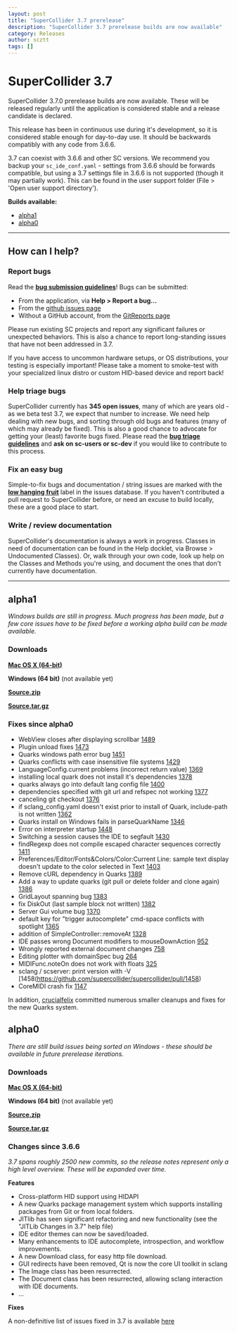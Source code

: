```yaml
---
layout: post
title: "SuperCollider 3.7 prerelease"
description: "SuperCollider 3.7 prerelease builds are now available"
category: Releases
author: scztt
tags: []
---
```


# SuperCollider 3.7

SuperCollider 3.7.0 prerelease builds are now available. These will be released regularly until the application is considered stable and a release candidate is declared.

This release has been in continuous use during it's development, so it is considered stable enough for day-to-day use. It should be backwards compatibly with any code from 3.6.6. 

3.7 can coexist with 3.6.6 and other SC versions. We recommend you backup your `sc_ide_conf.yaml` - settings from 3.6.6 should be forwards compatible, but using a 3.7 settings file in 3.6.6 is not supported (though it may partially work). This can be found in the user support folder (File > 'Open user support directory').

**Builds available:**

- [alpha1](#alpha1)
- [alpha0](#alpha0)

---

## How can I help?

### Report bugs
Read the **[bug submission guidelines](/development/bugs.html#submitting-a-bug)**! 
Bugs can be submitted:

- From the application, via **Help > Report a bug...**
- From the [github issues page](https://github.com/supercollider/supercollider/issues/new?labels=bug&body=Bug%20description%3A%0A%0ASteps%20to%20reproduce%3A%0A1.%0A2.%0A3.%0A%0AActual%20result%3A%0A%0AExpected%20result%3A%0A)
- Without a GitHub account, from the [GitReports page](https://gitreports.com/issue/supercollider/supercollider)

Please run existing SC projects and report any significant failures or unexpected behaviors. This is also a chance to report long-standing issues that have not been addressed in 3.7. 

If you have access to uncommon hardware setups, or OS distributions, your testing is especially important! Please take a moment to smoke-test with your specialized linux distro or custom HID-based device and report back! 

### Help triage bugs 
SuperCollider currently has **345 open issues**, many of which are years old - as we beta test 3.7, we expect that number to increase. We need help dealing with new bugs, and sorting through old bugs and features (many of which may already be fixed). This is also a good chance to advocate for getting your (least) favorite bugs fixed.  Please read the **[bug triage guidelines](/development/bugs.html#triaging-a-bug)** and **ask on sc-users or sc-dev** if you would like to contribute to this process.

### Fix an easy bug
Simple-to-fix bugs and documentation / string issues are marked with the **[low hanging fruit](https://github.com/supercollider/supercollider/issues?q=is%3Aopen+label%3A%22low+hanging+fruit%22+label%3Abug)** label in the issues database. If you haven't contributed a pull request to SuperCollider before, or need an excuse to build locally, these are a good place to start.


### Write / review documentation
SuperCollider's documentation is always a work in progress. Classes in need of documentation can be found in the Help docklet, via Browse > Undocumented Classes). Or, walk through your own code, look up help on the Classes and Methods you're using, and document the ones that don't currently have documentation. 

---
## alpha1
*Windows builds are still in progress. Much progress has been made, but a few core issues have to be fixed before a working alpha build can be made available.*

### Downloads

[**Mac OS X (64-bit)**](https://github.com/supercollider/supercollider/releases/download/Version-3.7.0-alpha1/SuperCollider-Mac.zip)

**Windows (64 bit)** (not available yet) 

[**Source.zip**](https://github.com/supercollider/supercollider/archive/Version-3.7.0-alpha1.zip)

[**Source.tar.gz**](https://github.com/supercollider/supercollider/archive/Version-3.7.0-alpha1.tar.gz)

### Fixes since alpha0
- WebView closes after displaying scrollbar [1489](https://github.com/supercollider/supercollider/issues/1489)
- Plugin unload fixes [1473](https://github.com/supercollider/supercollider/issues/1473)
- Quarks windows path error bug [1451](https://github.com/supercollider/supercollider/issues/1451)
- Quarks conflicts with case insensitive file systems [1429](https://github.com/supercollider/supercollider/issues/1429)
- LanguageConfig.current problems (incorrect return value) [1369](https://github.com/supercollider/supercollider/issues/1369)
- installing local quark does not install it's dependencies [1378](https://github.com/supercollider/supercollider/issues/1378)
- quarks always go into default lang config file [1400](https://github.com/supercollider/supercollider/issues/1400)
- dependencies specified with git url and refspec not working [1377](https://github.com/supercollider/supercollider/issues/1377)
- canceling git checkout [1376](https://github.com/supercollider/supercollider/issues/1376)
- if sclang_config.yaml doesn't exist prior to install of Quark, include-path is not written [1362](https://github.com/supercollider/supercollider/issues/1362)
- Quarks install on Windows fails in parseQuarkName [1346](https://github.com/supercollider/supercollider/issues/1346)
- Error on interpreter startup [1448](https://github.com/supercollider/supercollider/issues/1448)
- Switching a session causes the IDE to segfault [1430](https://github.com/supercollider/supercollider/issues/1430)
- findRegexp does not compile escaped character sequences correctly [1411](https://github.com/supercollider/supercollider/issues/1411)
- Preferences/Editor/Fonts&Colors/Color:Current Line: sample text display doesn't update to the color selected in Text [1403](https://github.com/supercollider/supercollider/issues/1403)
- Remove cURL dependency in Quarks [1389](https://github.com/supercollider/supercollider/issues/1389)
- Add a way to update quarks (git pull or delete folder and clone again) [1386](https://github.com/supercollider/supercollider/issues/1386)
- GridLayout spanning bug [1383](https://github.com/supercollider/supercollider/issues/1383)
- fix DiskOut (last sample block not written) [1382](https://github.com/supercollider/supercollider/pull/1382)
- Server Gui volume bug [1370](https://github.com/supercollider/supercollider/issues/1370)
- default key for "trigger autocomplete" cmd-space conflicts with spotlight  [1365](https://github.com/supercollider/supercollider/issues/1365)
- addition of SimpleController::removeAt [1328](https://github.com/supercollider/supercollider/issues/1328)
- IDE passes wrong Document modifiers to mouseDownAction [952](https://github.com/supercollider/supercollider/issues/952)
- Wrongly reported external document changes [758](https://github.com/supercollider/supercollider/issues/758)
- Editing plotter with domainSpec bug [264](https://github.com/supercollider/supercollider/issues/264)
- MIDIFunc.noteOn does not work with floats [325](https://github.com/supercollider/supercollider/issues/325)
- sclang / scserver: print version with -V [1458(https://github.com/supercollider/supercollider/pull/1458)
- CoreMIDI crash fix [1147](https://github.com/supercollider/supercollider/pull/1147)

In addition, [crucialfelix](https://github.com/crucialfelix) committed numerous smaller cleanups and fixes for the new Quarks system.

## alpha0
*There are still build issues being sorted on Windows - these should be available in future prerelease iterations.*

### Downloads

[**Mac OS X (64-bit)**](https://github.com/supercollider/supercollider/releases/download/Version-3.7.0-alpha0/SuperCollider-Mac.zip)

**Windows (64 bit)** (not available yet) 

[**Source.zip**](https://github.com/supercollider/supercollider/archive/Version-3.7.0-alpha0.zip)

[**Source.tar.gz**](https://github.com/supercollider/supercollider/archive/Version-3.7.0-alpha0.tar.gz)

### Changes since 3.6.6
*3.7 spans roughly 2500 new commits, so the release notes represent only a high level overview. These will be expanded over time.*

**Features**

* Cross-platform HID support using HIDAPI
* A new Quarks package management system which supports installing packages from Git or from local folders.
* JITlib has seen significant refactoring and new functionality (see the "JITLib Changes in 3.7" help file)
* IDE editor themes can now be saved/loaded.
* Many enhancements to IDE autocomplete, introspection, and workflow improvements.
* A new Download class, for easy http file download.
* GUI redirects have been removed, Qt is now the core UI toolkit in sclang
* The Image class has been resurrected.
* The Document class has been resurrected, allowing sclang interaction with IDE documents.
*  ...

**Fixes**

A non-definitive list of issues fixed in 3.7 is available [here](https://github.com/supercollider/supercollider/issues?page=4&q=is%3Aissue+is%3Aclosed+label%3Abug+closed%3A%3E2013-11-27)
